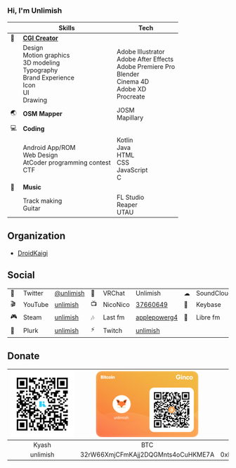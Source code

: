 ### Hi, I'm Unlimish

|     | Skills                                                                                           | Tech                                                                                                                        |
| --- | ------------------------------------------------------------------------------------------------ | --------------------------------------------------------------------------------------------------------------------------- |
| 🎨   | **[CGI Creator](https://unlimish.xyz)**                                                          |                                                                                                                             |
|     | Design <br> Motion graphics <br> 3D modeling <br> Typography <br> Brand Experience <br> Icon <br> UI <br> Drawing | Adobe Illustrator <br> Adobe After Effects <br> Adobe Premiere Pro <br> Blender <br> Cinema 4D <br> Adobe XD <br> Procreate |
| 🌏   | **OSM Mapper**                                                                                   | JOSM <br> Mapillary                                                                                                         |
| 💻   | **Coding**                                                                                       |                                                                                                                             |
|     | Android App/ROM <br> Web Design <br> AtCoder programming contest <br> CTF                        | Kotlin <br> Java <br> HTML <br> CSS <br> JavaScript <br> C                                                                  |
| 🎵   | **Music**                                                                                        |                                                                                                                             |
|     |Track making <br> Guitar                                                                                                | FL Studio <br> Reaper <br> UTAU                                                                                                                         |





## Organization

- [DroidKaigi](https://github.com/droidkaigi)

## Social

|     |         |                                                    |     |          |                                                       |     |            |                                             |
| --- | ------- | -------------------------------------------------- | --- | -------- | ----------------------------------------------------- | --- | ---------- | ------------------------------------------- |
| 🐤   | Twitter | [@unlimish](https://twitter.com/unlimish)          | 💬   | VRChat   | Unlimish                                              | ☁   | SoundCloud | [unlimish](https://soundcloud.com/unlimish) |
| 🎬   | YouTube | [unlimish](https://www.youtube.com/c/unlimish)     | 📺   | NicoNico | [37660649](https://www.nicovideo.jp/user/37660649)    | 🔑   | Keybase    | [unlimish](https://keybase.io/unlimish)     |
| 🎮   | Steam   | [unlimish](https://steamcommunity.com/id/unlimish) | 🎶   | Last fm  | [applepowerg4](https://www.last.fm/user/applepowerg4) | 🎵   | Libre fm   | [unlimish](https://libre.fm/user/unlimish)  |
| 🐷   | Plurk   | [unlimish](https://www.plurk.com/unlimish)         | ⚡   | Twitch   | [unlimish](https://twitch.tv/unlimish)                |

## Donate
|                               <img src="https://github.com/unlimish/unlimish/blob/master/assets/kyash.jpg" height="150px">                               | <img src="https://github.com/unlimish/unlimish/blob/master/assets/btc.png" height="150px"> | <img src="https://github.com/unlimish/unlimish/blob/master/assets/eth.png" height="150px"> | <img src="https://github.com/unlimish/unlimish/blob/master/assets/xrp.png" height="150px"> |
| :------------------------------------------------------------------------------------------------------------------------------------------------------: | :----------------------------------------------------------------------------------------: | :----------------------------------------------------------------------------------------: | :----------------------------------------------------------------------------------------: |
|                                                                          Kyash                                                                           |                                            BTC                                             |                                            ETH                                             |                                            XRP                                             |
| &nbsp;&nbsp;&nbsp;&nbsp;&nbsp;&nbsp;&nbsp;&nbsp;&nbsp;&nbsp;&nbsp;&nbsp;unlimish&nbsp;&nbsp;&nbsp;&nbsp;&nbsp;&nbsp;&nbsp;&nbsp;&nbsp;&nbsp;&nbsp;&nbsp; |                             32rW66XmjCFmKAjj2DQGMnts4oCuHKME7A                             |                         0xD4211EDB01171ca587Fc654d9D32796b8Ddf34B9                         |                             rab1R7BQ1ETRHSW6srhLMcfPvVHcJdfHR5                             |
